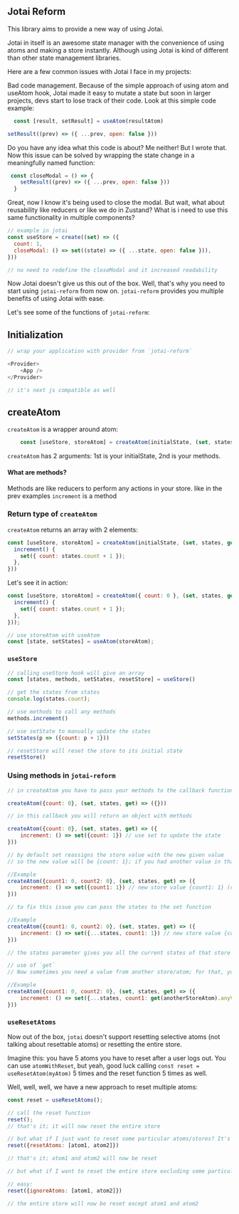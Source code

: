 ## Jotai Reform

This library aims to provide a new way of using Jotai.

Jotai in itself is an awesome state manager with the convenience of using atoms and making a store instantly. Although using Jotai is kind of different than other state management libraries.

Here are a few common issues with Jotai I face in my projects:

Bad code management. Because of the simple approach of using atom and useAtom hook, Jotai made it easy to mutate a state but soon in larger projects, devs start to lose track of their code. Look at this simple code example:
```javascript
  const [result, setResult] = useAtom(resultAtom)

setResult((prev) => ({ ...prev, open: false }))

```
Do you have any idea what this code is about? Me neither! But I wrote that. Now this issue can be solved by wrapping the state change in a meaningfully named function:
```javascript
 const closeModal = () => {
    setResult((prev) => ({ ...prev, open: false }))
  }
```

Great, now I know it's being used to close the modal. But wait, what about reusability like reducers or like we do in Zustand? What is i need to use this same functionality in multiple components?

```javascript
// example in jotai
const useStore = create((set) => ({
  count: 1,
  closeModal: () => set((state) => ({ ...state, open: false })),
}))

// no need to redefine the closeModal and it increased readability
```

Now Jotai doesn't give us this out of the box. Well, that's why you need to start using `jotai-reform` from now on. `jotai-reform` provides you multiple benefits of using Jotai with ease.

Let's see some of the functions of `jotai-reform`:
## Initialization
```javascript
// wrap your application with provider from `jotai-reform`

<Provider>
    <App />
</Provider>

// it's next js compatible as well
```


## createAtom
`createAtom` is a wrapper around atom:
```javascript
    const [useStore, storeAtom] = createAtom(initialState, (set, states, get) => ({...methods}));
```
`createAtom` has 2 arguments: 1st is your initialState, 2nd is your methods.

#### What are methods?
Methods are like reducers to perform any actions in your store. like in the prev examples `increment` is a method

### Return type of `createAtom`
`createAtom` returns an array with 2 elements:

```javascript
const [useStore, storeAtom] = createAtom(initialState, (set, states, get) => ({
  increment() {
    set({ count: states.count + 1 });
  },
}))
```

Let's see it in action:

```javascript
const [useStore, storeAtom] = createAtom({ count: 0 }, (set, states, get) => ({
  increment() {
    set({ count: states.count + 1 });
  },
}));

// use storeAtom with useAtom
const [state, setStates] = useAtom(storeAtom);

```

### `useStore`
```javascript
// calling useStore hook will give an array 
const [states, methods, setStates, resetStore] = useStore()

// get the states from states
console.log(states.count);

// use methods to call any methods
methods.increment()

// use setState to manually update the states
setStates(p => ({count: p + 1}))

// resetStore will reset the store to its initial state
resetStore()
```

### Using methods in `jotai-reform`
```javascript
// in createAtom you have to pass your methods to the callback function

createAtom({count: 0}, (set, states, get) => ({}))

// in this callback you will return an object with methods

createAtom({count: 0}, (set, states, get) => ({
    increment: () => set({count: 1}) // use set to update the state
}))

// by default set reassigns the store value with the new given value
// so the new value will be {count: 1}; if you had another value in that object, it will be removed

//Example
createAtom({count1: 0, count2: 0}, (set, states, get) => ({
    increment: () => set({count1: 1}) // new store value {count1: 1} (count2 is removed)
}))

// to fix this issue you can pass the states to the set function

//Example
createAtom({count1: 0, count2: 0}, (set, states, get) => ({
    increment: () => set({...states, count1: 1}) // new store value {count1: 1, count2: 0}
}))

// the states parameter gives you all the current states of that store `states.count`

// use of `get`
// Now sometimes you need a value from another store/atom; for that, you can use the get function

//Example 
createAtom({count1: 0, count2: 0}, (set, states, get) => ({
    increment: () => set({...states, count1: get(anotherStoreAtom).anyValueFromThatStore}) 
}))
```

### `useResetAtoms`
Now out of the box, `jotai` doesn't support resetting selective atoms (not talking about resettable atoms) or resetting the entire store.

Imagine this: you have 5 atoms you have to reset after a user logs out. You can use `atomWithReset`, but yeah, good luck calling `const reset = useResetAtom(myAtom)` 5 times and the reset function 5 times as well.

Well, well, well, we have a new approach to reset multiple atoms:
```javascript
const reset = useResetAtoms();

// call the reset function
reset();
// that's it; it will now reset the entire store

// but what if I just want to reset some particular atoms/stores? It's easy:
reset({resetAtoms: [atom1, atom2]})

// that's it; atom1 and atom2 will now be reset

// but what if I want to reset the entire store excluding some particular atoms?

// easy:
reset({ignoreAtoms: [atom1, atom2]})

// the entire store will now be reset except atom1 and atom2
```